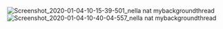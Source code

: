 ![Screenshot_2020-01-04-10-15-39-501_nella nat mybackgroundthread](https://user-images.githubusercontent.com/54885157/71759379-d5a1f580-2ede-11ea-9328-de52eeda11e3.jpg)
![Screenshot_2020-01-04-10-40-04-557_nella nat mybackgroundthread](https://user-images.githubusercontent.com/54885157/71759380-d5a1f580-2ede-11ea-9501-645cd3319a9e.jpg)
